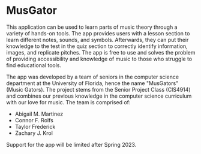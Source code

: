 # MusGator
This application can be used to learn parts of music theory through a variety of hands-on tools. The app provides users with a lesson section to learn different notes, sounds, and symbols. Afterwards, they can put their knowledge to the test in the quiz section to correctly identify information, images, and replicate pitches. The app is free to use and solves the problem of providing accessibility  and knowledge of music to those who struggle to find educational tools.

The app was developed by a team of seniors in the computer science department at the University of Florida, hence the name "MusGators" (Music Gators). The project stems from the Senior Project Class (CIS4914) and combines our previous knowledge in the computer science curriculum with our love for music. The team is comprised of:
<ul>
  <li>Abigail M. Martinez</li>
  <li>Connor F. Rolfs</li>
  <li>Taylor Frederick</li>
  <li>Zachary J. Krol</li>
</ul>

Support for the app will be limited after Spring 2023.
